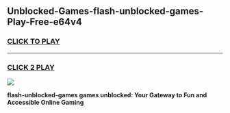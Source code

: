 
## Unblocked-Games-flash-unblocked-games-Play-Free-e64v4
<h3>
<a href="https://premium76.site?title=flash-unblocked-games&ref=10A">CLICK TO PLAY</a></h3>
<hr>

<h3>
<a href="https://premium76.site?title=flash-unblocked-games&ref=10A">CLICK 2 PLAY</a>
  
</h3>

<a href="https://premium76.site?title=flash-unblocked-games&ref=10A"><img src="https://clearcache.store/games.png"></a>


**flash-unblocked-games games unblocked: Your Gateway to Fun and Accessible Online Gaming**
